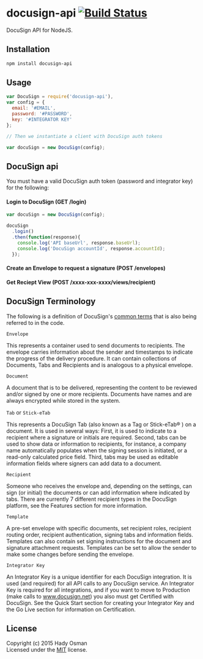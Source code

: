 # docusign-api [![Build Status](https://travis-ci.org/hadynz/docusign-api.svg)](https://travis-ci.org/hadynz/docusign-api)

DocuSign API for NodeJS.

## Installation

```bash
npm install docusign-api
```

## Usage

```js
var DocuSign = require('docusign-api'),
var config = {
  email: '#EMAIL',
  password: '#PASSWORD',
  key: '#INTEGRATOR KEY'
};

// Then we instantiate a client with DocuSign auth tokens

var docuSign = new DocuSign(config);
```

## DocuSign api

You must have a valid DocuSign auth token (password and integrator key) for the following:

#### Login to DocuSign (GET /login)

```js
var docuSign = new DocuSign(config);

docuSign
  .login()
  .then(function(response){
    console.log('API baseUrl', response.baseUrl);
    console.log('DocuSign accountId', response.accountId);
  });
```

#### Create an Envelope to request a signature  (POST /envelopes)

#### Get Reciept View (POST /xxxx-xxx-xxxx/views/recipient)

## DocuSign Terminology

The following is a definition of DocuSign's [common terms][terms] that is also being referred to in the code.

`Envelope`

This represents a container used to send documents to recipients. The envelope carries information about the sender 
and timestamps to indicate the progress of the delivery procedure. It can contain collections of Documents, Tabs 
and Recipients and is analogous to a physical envelope.

`Document`

A document that is to be delivered, representing the content to be reviewed and/or signed by one or more recipients. 
Documents have names and are always encrypted while stored in the system.

`Tab` or `Stick-eTab`

This represents a DocuSign Tab (also known as a Tag or Stick-eTab® ) on a document. It is used in several ways: 
First, it is used to indicate to a recipient where a signature or initials are required. Second, tabs can be used 
to show data or information to recipients, for instance, a company name automatically populates when the signing 
session is initiated, or a read-only calculated price field. Third, tabs may be used as editable information fields 
where signers can add data to a document.

`Recipient`

Someone who receives the envelope and, depending on the settings, can sign (or initial) the documents or can add 
information where indicated by tabs. There are currently 7 different recipient types in the DocuSign platform, see 
the Features section for more information.

`Template`

A pre-set envelope with specific documents, set recipient roles, recipient routing order, recipient authentication, 
signing tabs and information fields. Templates can also contain set signing instructions for the document and 
signature attachment requests. Templates can be set to allow the sender to make some changes before sending the 
envelope.

`Integrator Key`

An Integrator Key is a unique identifier for each DocuSign integration. It is used (and required) for all API 
calls to any DocuSign service. An Integrator Key is required for all integrations, and if you want to move to 
Production (make calls to www.docusign.net) you also must get Certified with DocuSign. See the Quick Start 
section for creating your Integrator Key and the Go Live section for information on Certification.

## License

Copyright (c) 2015 Hady Osman   
Licensed under the [MIT][license] license.

[terms]: https://www.docusign.com/developer-center/explore/overview
[license]: https://github.com/hadynz/docusign-api/blob/master/README.md
